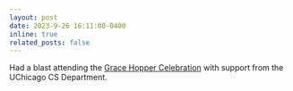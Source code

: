 ```yaml
---
layout: post
date: 2023-9-26 16:11:00-0400
inline: true
related_posts: false
---
```


Had a blast attending the [Grace Hopper Celebration](https://ghc.anitab.org/) with support from the UChicago CS Department.
